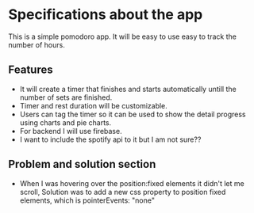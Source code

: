 # Specifications about the app

This is a simple pomodoro app. It will be easy to use easy to track the number of hours.

## Features

- It will create a timer that finishes and starts automatically untill the number of sets are finished.
- Timer and rest duration will be customizable.
- Users can tag the timer so it can be used to show the detail progress using charts and pie charts.
- For backend I will use firebase.
- I want to include the spotify api to it but I am not sure??

## Problem and solution section

- When I was hovering over the position:fixed elements it didn't let me scroll, Solution was to add a new css property to position fixed elements,
  which is pointerEvents: "none"
